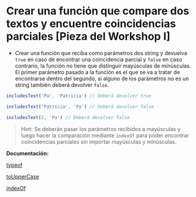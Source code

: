 # Crear una función que compare dos textos y encuentre coincidencias parciales [Pieza del Workshop I]

- Crear una función que reciba como parámetros dos string y devuelva `true` en caso de encontrar una coincidencia parcial y `false` en caso contrario, la función no tiene que distinguir mayúsculas de minúsculas. El primer parámetro pasado a la función es el que se va a tratar de encontrarse dentro del segundo, si alguno de los parámetros no es un string también deberá devolver `false`.

```js
includesText('Pa', 'Patricia') // Deberá devolver true

includesText('Patricia', 'Pa') // Deberá devolver false

includesText(2, 'Pa') // Deberá devolver false
```

> Hint: Se deberán pasar los parámetros recibidos a mayúsculas y luego hacer la comparación mediante `indexOf` para poder encontrar coincidencias parciales sin importar mayúsculas y minúsculas.

**Documentación:**

[typeof](https://developer.mozilla.org/en-US/docs/Web/JavaScript/Reference/Operators/typeof)

[toUpperCase](https://developer.mozilla.org/en-US/docs/Web/JavaScript/Reference/Global_Objects/String/toUpperCase)

[indexOf](https://developer.mozilla.org/en-US/docs/Web/JavaScript/Reference/Global_Objects/String/indexOf)